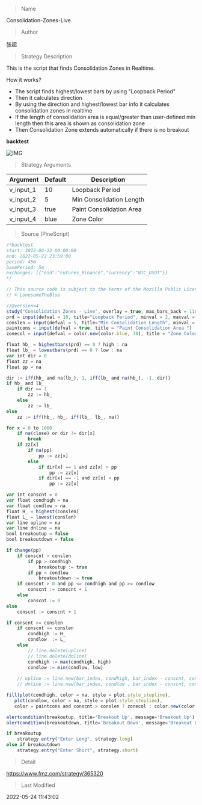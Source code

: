 
> Name

Consolidation-Zones-Live

> Author

张超

> Strategy Description

This is the script that finds Consolidation Zones in Realtime.

How it works?
- The script finds highest/lowest bars by using "Loopback Period"
- Then it calculates direction
- By using the direction and highest/lowest bar info it calculates consolidation zones in realtime
- If the length of consolidation area is equal/greater than user-defined min length then this area is shown as consolidation zone
- Then Consolidation Zone extends automatically if there is no breakout

**backtest**

 ![IMG](https://www.fmz.com/upload/asset/3109331121cb872000.png) 

> Strategy Arguments



|Argument|Default|Description|
|----|----|----|
|v_input_1|10|Loopback Period|
|v_input_2|5|Min Consolidation Length|
|v_input_3|true|Paint Consolidation Area |
|v_input_4|blue|Zone Color|


> Source (PineScript)

``` javascript
/*backtest
start: 2022-04-23 00:00:00
end: 2022-05-22 23:59:00
period: 45m
basePeriod: 5m
exchanges: [{"eid":"Futures_Binance","currency":"BTC_USDT"}]
*/

// This source code is subject to the terms of the Mozilla Public License 2.0 at https://mozilla.org/MPL/2.0/
// © LonesomeTheBlue

//@version=4
study("Consolidation Zones - Live", overlay = true, max_bars_back = 1100)
prd = input(defval = 10, title="Loopback Period", minval = 2, maxval = 50)
conslen = input(defval = 5, title="Min Consolidation Length", minval = 2, maxval = 20)
paintcons = input(defval = true, title = "Paint Consolidation Area ")
zonecol = input(defval = color.new(color.blue, 70), title = "Zone Color")

float hb_ = highestbars(prd) == 0 ? high : na
float lb_ = lowestbars(prd) == 0 ? low : na
var int dir = 0
float zz = na
float pp = na

dir := iff(hb_ and na(lb_), 1, iff(lb_ and na(hb_), -1, dir))
if hb_ and lb_
    if dir == 1
        zz := hb_
    else
        zz := lb_
else
    zz := iff(hb_, hb_, iff(lb_, lb_, na))

for x = 0 to 1000
    if na(close) or dir != dir[x]
        break
    if zz[x]
        if na(pp)
            pp := zz[x]
        else
            if dir[x] == 1 and zz[x] > pp
                pp := zz[x]
            if dir[x] == -1 and zz[x] < pp
                pp := zz[x]

var int conscnt = 0
var float condhigh = na
var float condlow = na
float H_ = highest(conslen)
float L_ = lowest(conslen)
var line upline = na
var line dnline = na
bool breakoutup = false
bool breakoutdown = false

if change(pp)
    if conscnt > conslen
        if pp > condhigh
            breakoutup := true
        if pp < condlow
            breakoutdown := true
    if conscnt > 0 and pp <= condhigh and pp >= condlow
        conscnt := conscnt + 1
    else
        conscnt := 0
else
    conscnt := conscnt + 1

if conscnt >= conslen
    if conscnt == conslen
        condhigh := H_
        condlow  := L_
    else
        // line.delete(upline)
        // line.delete(dnline)
        condhigh := max(condhigh, high)
        condlow := min(condlow, low)
    
    // upline := line.new(bar_index, condhigh, bar_index - conscnt, condhigh, color = color.red, style = line.style_dashed)
    // dnline := line.new(bar_index, condlow , bar_index - conscnt, condlow, color = color.lime, style = line.style_dashed)

fill(plot(condhigh, color = na, style = plot.style_stepline),
   plot(condlow, color = na, style = plot.style_stepline),
   color = paintcons and conscnt > conslen ? zonecol : color.new(color.white, 100))

alertcondition(breakoutup, title='Breakout Up', message='Breakout Up')
alertcondition(breakoutdown, title='Breakout Down', message='Breakout Down')

if breakoutup
    strategy.entry("Enter Long", strategy.long)
else if breakoutdown
    strategy.entry("Enter Short", strategy.short)
```

> Detail

https://www.fmz.com/strategy/365320

> Last Modified

2022-05-24 11:43:02
